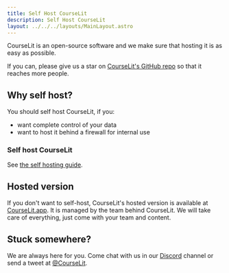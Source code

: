```yaml
---
title: Self Host CourseLit
description: Self Host CourseLit
layout: ../../../layouts/MainLayout.astro
---
```


CourseLit is an open-source software and we make sure that hosting it is as easy as possible.

If you can, please give us a star on [CourseLit's GitHub repo](https://github.com/codelitdev/courselit) so that it reaches more people.

## Why self host?

You should self host CourseLit, if you:

-   want complete control of your data
-   want to host it behind a firewall for internal use

### Self host CourseLit

See [the self hosting guide](/en/self-hosting/self-host).

## Hosted version

If you don't want to self-host, CourseLit's hosted version is available at [CourseLit.app](https://courselit.app). It is managed by the team behind CourseLit. We will take care of everything, just come with your team and content.

## Stuck somewhere?

We are always here for you. Come chat with us in our <a href="https://discord.com/invite/GR4bQsN" target="_blank">Discord</a> channel or send a tweet at <a href="https://twitter.com/courselit" target="_blank">@CourseLit</a>.
